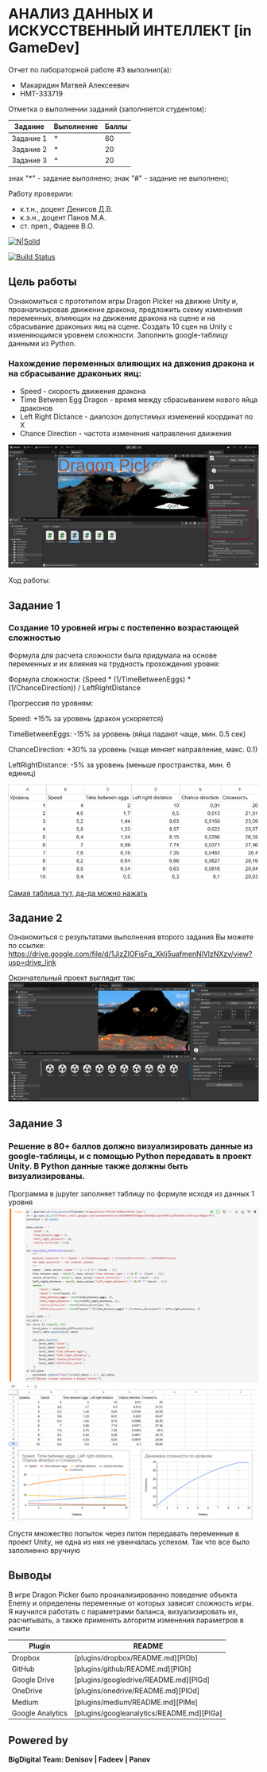 # АНАЛИЗ ДАННЫХ И ИСКУССТВЕННЫЙ ИНТЕЛЛЕКТ [in GameDev]
Отчет по лабораторной работе #3 выполнил(а):
- Макаридин Матвей Алексеевич
- НМТ-333719

Отметка о выполнении заданий (заполняется студентом):

| Задание | Выполнение | Баллы |
| ------ | ------ | ------ |
| Задание 1 | * | 60 |
| Задание 2 | * | 20 |
| Задание 3 | * | 20 |

знак "*" - задание выполнено; знак "#" - задание не выполнено;

Работу проверили:
- к.т.н., доцент Денисов Д.В.
- к.э.н., доцент Панов М.А.
- ст. преп., Фадеев В.О.

[![N|Solid](https://cldup.com/dTxpPi9lDf.thumb.png)](https://nodesource.com/products/nsolid)

[![Build Status](https://travis-ci.org/joemccann/dillinger.svg?branch=master)](https://travis-ci.org/joemccann/dillinger)


## Цель работы
Ознакомиться с прототипом игры Dragon Picker на движке Unity и, проанализировав движение дракона, предложить схему изменения переменных, влияющих на движение дракона на сцене и на сбрасывание драконьих яиц на сцене. Создать 10 сцен на Unity с изменяющимся уровнем сложности. Заполнить google-таблицу данными из Python. 

### Нахождение переменных влияющих на двжения дракона и на сбрасывание драконьих яиц:
- Speed - скорость движения дракона
- Time Between Egg Dragon - время между сбрасыванием нового яйца драконов
- Left Right Dictance -  диапозон допустимых изменений координат по X
- Chance Direction - частота изменения направления движения

![image](1.png)

Ход работы:
## Задание 1

### Создание 10 уровней игры с постепенно возрастающей сложностью
Формула для расчета сложности была придумала на основе переменных и их влияния на трудность прохождения уровня:

 Формула сложности: (Speed * (1/TimeBetweenEggs) * (1/ChanceDirection)) / LeftRightDistance

Прогрессия по уровням:

Speed: +15% за уровень (дракон ускоряется)

TimeBetweenEggs: -15% за уровень (яйца падают чаще, мин. 0.5 сек)

ChanceDirection: +30% за уровень (чаще меняет направление, макс. 0.1)

LeftRightDistance: -5% за уровень (меньше пространства, мин. 6 единиц)

![image](2.png)

[Самая таблица тут, да-да можно нажать](https://docs.google.com/spreadsheets/d/1Sm7b8HM2OFVtMgtoxGW1HqGlcjeCHTBECuqZ9Xx9WMs/edit?usp=sharing)
## Задание 2
Ознакомиться с результатами выполнения второго задания Вы можете по ссылке: https://drive.google.com/file/d/1JizZlOFisFq_Xkli5uafmenNlVlzNXzv/view?usp=drive_link

Окончательный проект выглядит так:
![image](5.png)

## Задание 3
### Решение в 80+ баллов должно визуализировать данные из google-таблицы, и с помощью Python передавать в проект Unity. В Python данные также должны быть визуализированы.

Программа в jupyter заполняет таблицу по формуле исходя из данных 1 уровня
![image](3.png)
![image](4.png)

Спустя множество попыток через питон передавать переменные в проект Unity, не одна из них не увенчалась успехом. Так что все было заполненно вручную
## Выводы
В игре Dragon Picker было проанализированно поведение объекта Enemy  и определены переменные от которых зависит сложность игры. Я научился работать с параметрами баланса, визуализировать их, расчитывать, а также применять алгоритм изменения параметров в юнити

| Plugin | README |
| ------ | ------ |
| Dropbox | [plugins/dropbox/README.md][PlDb] |
| GitHub | [plugins/github/README.md][PlGh] |
| Google Drive | [plugins/googledrive/README.md][PlGd] |
| OneDrive | [plugins/onedrive/README.md][PlOd] |
| Medium | [plugins/medium/README.md][PlMe] |
| Google Analytics | [plugins/googleanalytics/README.md][PlGa] |

## Powered by

**BigDigital Team: Denisov | Fadeev | Panov**
